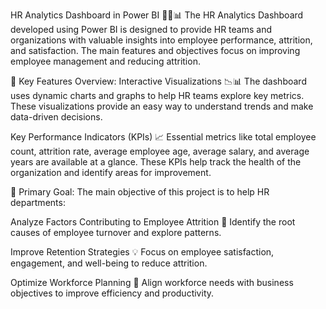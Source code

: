 HR Analytics Dashboard in Power BI 👩‍💼📊
The HR Analytics Dashboard developed using Power BI is designed to provide HR teams and organizations with valuable insights into employee performance, attrition, and satisfaction. The main features and objectives focus on improving employee management and reducing attrition.

🔑 Key Features Overview:
Interactive Visualizations 📉📊
The dashboard uses dynamic charts and graphs to help HR teams explore key metrics. These visualizations provide an easy way to understand trends and make data-driven decisions.

Key Performance Indicators (KPIs) 📈
Essential metrics like total employee count, attrition rate, average employee age, average salary, and average years are available at a glance. These KPIs help track the health of the organization and identify areas for improvement.

🎯 Primary Goal:
The main objective of this project is to help HR departments:

Analyze Factors Contributing to Employee Attrition 🧐
Identify the root causes of employee turnover and explore patterns.

Improve Retention Strategies 💡
Focus on employee satisfaction, engagement, and well-being to reduce attrition.

Optimize Workforce Planning 📅
Align workforce needs with business objectives to improve efficiency and productivity.


